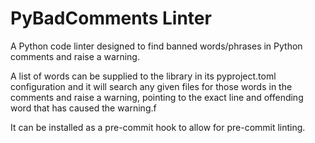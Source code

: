 # PyBadComments Linter

A Python code linter designed to find banned words/phrases in Python comments and raise a warning.

A list of words can be supplied to the library in its pyproject.toml configuration and it will search
any given files for those words in the comments and raise a warning, pointing to the exact line and
offending word that has caused the warning.f

It can be installed as a pre-commit hook to allow for pre-commit linting.
